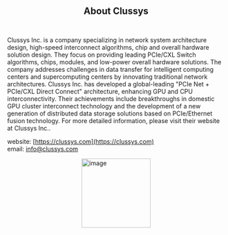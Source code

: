 

<div style="display: flex; justify-content: center; align-items: center; height: 100px;">
    <h2>About Clussys</h2>
</div>

Clussys Inc. is a company specializing in network system architecture design, high-speed interconnect algorithms, chip and overall hardware solution design. They focus on providing leading PCIe/CXL Switch algorithms, chips, modules, and low-power overall hardware solutions. The company addresses challenges in data transfer for intelligent computing centers and supercomputing centers by innovating traditional network architectures. Clussys Inc. has developed a global-leading "PCIe Net + PCIe/CXL Direct Connect" architecture, enhancing GPU and CPU interconnectivity. Their achievements include breakthroughs in domestic GPU cluster interconnect technology and the development of a new generation of distributed data storage solutions based on PCIe/Ethernet fusion technology. For more detailed information, please visit their website at Clussys Inc..

website: [https://clussys.com](https://clussys.com)
<br>
email: [info@clussys.com](info@clussys.com)

<div style="display: flex; justify-content: center; align-items: center;">
    <img src="https://clussys.github.io/images/ClussysWechatLogo.png" alt="image" width="160" height="auto">
</div>
